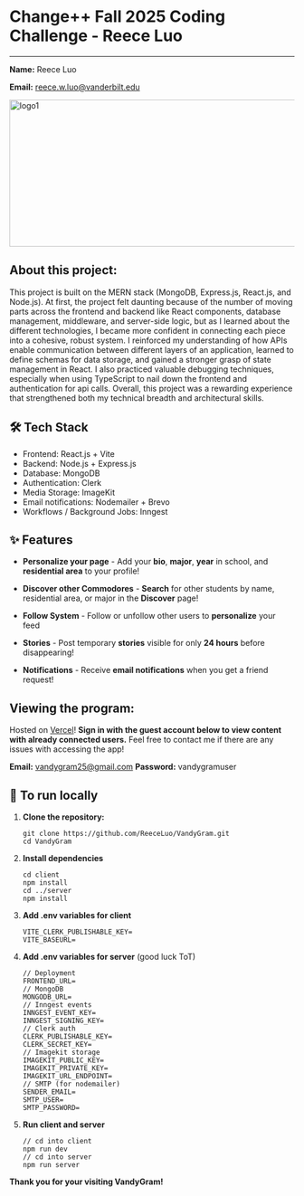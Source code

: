 # Change++ Fall 2025 Coding Challenge - Reece Luo
---

**Name:** Reece Luo

**Email:** reece.w.luo@vanderbilt.edu

<img width="961" height="260" alt="logo1" src="https://github.com/user-attachments/assets/3cdfd606-e6f5-4259-bf91-a460ce34b7aa" />

## About this project:
This project is built on the MERN stack (MongoDB, Express.js, React.js, and Node.js). At first, the project felt daunting because of the number of moving parts across the frontend and backend like React components, database management, middleware, and server-side logic, but as I learned about the different technologies, I became more confident in connecting each piece into a cohesive, robust system. I reinforced my understanding of how APIs enable communication between different layers of an application, learned to define schemas for data storage, and gained a stronger grasp of state management in React. I also practiced valuable debugging techniques, especially when using TypeScript to nail down the frontend and authentication for api calls. Overall, this project was a rewarding experience that strengthened both my technical breadth and architectural skills.

## 🛠️ Tech Stack
- Frontend: React.js + Vite
- Backend: Node.js + Express.js
- Database: MongoDB
- Authentication: Clerk
- Media Storage: ImageKit
- Email notifications: Nodemailer + Brevo
- Workflows / Background Jobs: Inngest

## ✨ Features  
- **Personalize your page** - Add your **bio**, **major**, **year** in school, and **residential area** to your profile!
  
- **Discover other Commodores** - **Search** for other students by name, residential area, or major in the **Discover** page!

- **Follow System** - Follow or unfollow other users to **personalize** your feed  

- **Stories** - Post temporary **stories** visible for only **24 hours** before disappearing!

- **Notifications** - Receive **email notifications** when you get a friend request!  


## Viewing the program:
Hosted on [Vercel](https://vandy-gram-deployment.vercel.app/)! **Sign in with the guest account below to view content with already connected users.** Feel free to contact me if there are any issues with accessing the app!

**Email:** vandygram25@gmail.com
**Password:** vandygramuser


## 🚀 To run locally
1. **Clone the repository:**
   ```
   git clone https://github.com/ReeceLuo/VandyGram.git
   cd VandyGram
   ```
2. **Install dependencies**
   ```
   cd client
   npm install
   cd ../server
   npm install
   ```
3. **Add .env variables for client**
   ```
   VITE_CLERK_PUBLISHABLE_KEY=
   VITE_BASEURL=
   ```
4. **Add .env variables for server** (good luck ToT)
   ```
   // Deployment
   FRONTEND_URL=
   // MongoDB
   MONGODB_URL=
   // Inngest events
   INNGEST_EVENT_KEY=
   INNGEST_SIGNING_KEY=
   // Clerk auth
   CLERK_PUBLISHABLE_KEY=
   CLERK_SECRET_KEY=
   // Imagekit storage
   IMAGEKIT_PUBLIC_KEY=
   IMAGEKIT_PRIVATE_KEY=
   IMAGEKIT_URL_ENDPOINT=
   // SMTP (for nodemailer)
   SENDER_EMAIL=
   SMTP_USER=
   SMTP_PASSWORD=
   ```
5. **Run client and server**
   ```
   // cd into client
   npm run dev
   // cd into server
   npm run server
   ```
  
**Thank you for your visiting VandyGram!**
